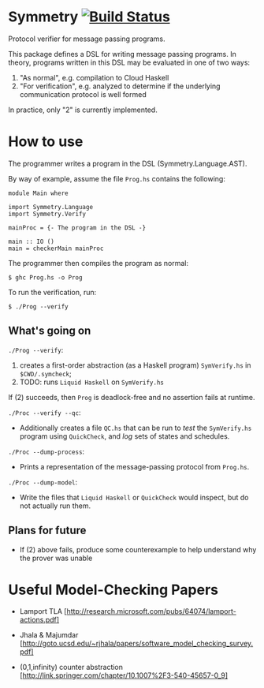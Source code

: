 # Symmetry  [![Build Status](https://travis-ci.org/abakst/symmetry.svg?branch=master)](https://travis-ci.org/abakst/symmetry)
Protocol verifier for message passing programs.

This package defines a DSL for writing message passing programs. In theory, programs written in this DSL
may be evaluated in one of two ways:

  1. "As normal", e.g. compilation to Cloud Haskell
  2. "For verification", e.g. analyzed to determine if the underlying communication protocol is well formed

In practice, only "2" is currently implemented.

# How to use

The programmer writes a program in the DSL (Symmetry.Language.AST).

By way of example, assume the file `Prog.hs` contains the following:

~~~~{.haskell}
module Main where

import Symmetry.Language
import Symmetry.Verify

mainProc = {- The program in the DSL -}

main :: IO ()
main = checkerMain mainProc
~~~~

The programmer then compiles the program as normal:

~~~~
$ ghc Prog.hs -o Prog
~~~~

To run the verification, run:

~~~~
$ ./Prog --verify
~~~~

## What's going on

`./Prog --verify`:

  1. creates a first-order abstraction (as a Haskell program) `SymVerify.hs` in `$CWD/.symcheck`;
  2. TODO: runs `Liquid Haskell` on `SymVerify.hs`

If (2) succeeds, then `Prog` is deadlock-free and no assertion fails at runtime.

`./Proc --verify --qc`:

   * Additionally creates a file `QC.hs` that can be run to *test* the `SymVerify.hs` program using `QuickCheck`, and *log* sets of states and schedules.
  
`./Proc --dump-process`:

   * Prints a representation of the message-passing protocol from `Prog.hs`.

`./Proc --dump-model`:

   * Write the files that `Liquid Haskell` or `QuickCheck` would inspect, but do not actually run them.

## Plans for future

- If (2) above fails, produce some counterexample to help understand why the prover was unable

# Useful Model-Checking Papers

* Lamport TLA
  [http://research.microsoft.com/pubs/64074/lamport-actions.pdf]
  
* Jhala & Majumdar 
  [http://goto.ucsd.edu/~rjhala/papers/software_model_checking_survey.pdf]
  
* (0,1,infinity) counter abstraction
  [http://link.springer.com/chapter/10.1007%2F3-540-45657-0_9]
